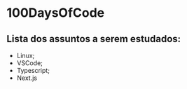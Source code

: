 # 100DaysOfCode

## Lista dos assuntos a serem estudados:
- Linux;
- VSCode;
- Typescript;
- Next.js
